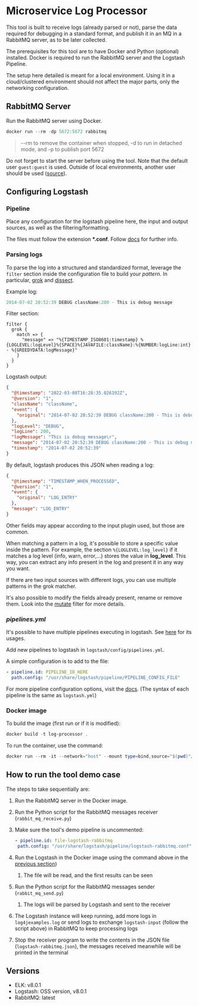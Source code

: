 # Microservice Log Processor

This tool is built to receive logs (already parsed or not), parse the data required for debugging in a standard format, and publish it in an MQ in a RabbitMQ server, as to be later collected.

The prerequisites for this tool are to have Docker and Python (optional) installed. Docker is required to run the RabbitMQ server and the Logstash Pipeline.

The setup here detailed is meant for a local environment. Using it in a cloud/clustered environment should not affect the major parts, only the networking configuration.

## RabbitMQ Server

Run the RabbitMQ server using Docker.

```powershell
docker run --rm -dp 5672:5672 rabbitmq 
```

> --rm to remove the container when stopped, -d to run in detached mode, and -p to publish port 5672

Do not forget to start the server before using the tool. Note that the default user ```guest:guest``` is used. Outside of local environments, another user should be used ([source](https://www.rabbitmq.com/access-control.html#default-state)).

## Configuring Logstash

### Pipeline

Place any configuration for the logstash pipeline here, the input and output sources, as well as the filtering/formatting.

The files must follow the extension **\*.conf**. Follow [docs](https://www.elastic.co/guide/en/logstash/current/configuration-file-structure.html) for further info.

### Parsing logs

To parse the log into a structured and standardized format, leverage the ```filter``` section inside the configuration file to build your *pattern*. In particular, [grok](https://www.elastic.co/guide/en/logstash/8.1/plugins-filters-grok.html) and [dissect](https://www.elastic.co/guide/en/logstash/8.1/plugins-filters-dissect.html).

Example log:

```verilog
2014-07-02 20:52:39 DEBUG className:200 - This is debug message
```

Filter section:

```less
filter {
  grok {
    match => {
      "message" => "%{TIMESTAMP_ISO8601:timestamp} %{LOGLEVEL:logLevel}%{SPACE}%{JAVAFILE:className}:%{NUMBER:logLine:int} - %{GREEDYDATA:logMessage}"
    }
  }
}
```

Logstash output:

```json
{
  "@timestamp": "2022-03-08T16:28:35.026192Z",
  "@version": "1",
  "className": "className",
  "event": {
    "original": "2014-07-02 20:52:39 DEBUG className:200 - This is debug message\r"
  },
  "logLevel": "DEBUG",
  "logLine": 200,
  "logMessage": "This is debug message\r",
  "message": "2014-07-02 20:52:39 DEBUG className:200 - This is debug message\r",
  "timestamp": "2014-07-02 20:52:39"
}
```

By default, logstash produces this JSON when reading a log:

```json
{
  "@timestamp": "TIMESTAMP_WHEN_PROCESSED",
  "@version": "1",
  "event": {
    "original": "LOG_ENTRY"
  },
  "message": "LOG_ENTRY"
}
```

Other fields may appear according to the input plugin used, but those are common.

When matching a pattern in a log, it's possible to store a specific value inside the pattern. For example, the section ```%{LOGLEVEL:log_level}``` if it matches a log level (info, warn, error,...) stores the value in **log_level**. This way, you can extract any info present in the log and present it in any way you want.

If there are two input sources with different logs, you can use multiple patterns in the grok matcher.

It's also possible to modify the fields already present, rename or remove them. Look into the [mutate](https://www.elastic.co/guide/en/logstash/current/plugins-filters-mutate.html) filter for more details.

### *pipelines.yml*

It's possible to have multiple pipelines executing in logstash. See [here](https://www.elastic.co/guide/en/logstash/current/multiple-pipelines.html#multiple-pipeline-usage) for its usages.

Add new pipelines to logstash in ```logstash/config/pipelines.yml```.

A simple configuration is to add to the file:

```yaml
- pipeline.id: PIPELINE_ID_HERE
  path.config: "/usr/share/logstash/pipeline/PIPELINE_CONFIG_FILE"
```

For more pipeline configuration options, visit the [docs](https://www.elastic.co/guide/en/logstash/current/logstash-settings-file.html). (The syntax of each pipeline is the same as ```logstash.yml```)

### Docker image

To build the image (first run or if it is modified):

```powershell
docker build -t log-processor .
```

To run the container, use the command:

```powershell
docker run --rm -it --network="host" --mount type=bind,source="$(pwd)"/data,target=/data log-processor
```

## How to run the tool demo case

The steps to take sequentially are:

1. Run the RabbitMQ server in the Docker image.
2. Run the Python script for the RabbitMQ messages receiver (```rabbit_mq_receive.py```)
3. Make sure the tool's demo pipeline is uncommented:

   ```yaml
   - pipeline.id: file-logstash-rabbitmq
    path.config: "/usr/share/logstash/pipeline/logstash-rabbitmq.conf"
   ```

4. Run the Logstash in the Docker image using the command above in the [previous section](#docker-image))
   1. The file will be read, and the first results can be seen
5. Run the Python script for the RabbitMQ messages sender (```rabbit_mq_send.py```)
   1. The logs will be parsed by Logstash and sent to the receiver
6. The Logstash instance will keep running, add more logs in ```log4jexamples.log``` or send logs to exchange ```logstash-input``` (follow the script above) in RabbitMQ to keep processing logs
7. Stop the receiver program to write the contents in the JSON file (```logstash-rabbitmq.json```), the messages received meanwhile will be printed in the terminal

## Versions

* ELK: v8.0.1
* Logstash: OSS version, v8.0.1
* RabbitMQ: latest
